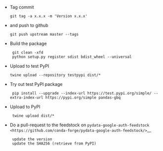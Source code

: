*   Tag commit

        git tag -a x.x.x -m 'Version x.x.x'

*   and push to github

        git push upstream master --tags

*  Build the package

        git clean -xfd
        python setup.py register sdist bdist_wheel --universal

*  Upload to test PyPI

       twine upload --repository testpypi dist/*

* Try out test PyPI package

       pip install --upgrade --index-url https://test.pypi.org/simple/ --extra-index-url https://pypi.org/simple pandas-gbq

*  Upload to PyPI

        twine upload dist/*

*  Do a pull-request to the feedstock on `pydata-google-auth-feedstock <https://github.com/conda-forge/pydata-google-auth-feedstock/>`__

        update the version
        update the SHA256 (retrieve from PyPI)
